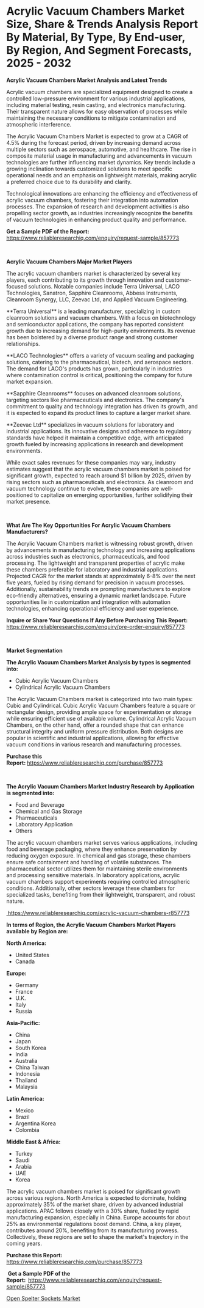 <p><h1>Acrylic Vacuum Chambers Market Size, Share & Trends Analysis Report By Material, By Type, By End-user, By Region, And Segment Forecasts, 2025 - 2032</h1></p><p><strong>Acrylic Vacuum Chambers Market Analysis and Latest Trends</strong></p>
<p><p>Acrylic vacuum chambers are specialized equipment designed to create a controlled low-pressure environment for various industrial applications, including material testing, resin casting, and electronics manufacturing. Their transparent nature allows for easy observation of processes while maintaining the necessary conditions to mitigate contamination and atmospheric interference.</p><p>The Acrylic Vacuum Chambers Market is expected to grow at a CAGR of 4.5% during the forecast period, driven by increasing demand across multiple sectors such as aerospace, automotive, and healthcare. The rise in composite material usage in manufacturing and advancements in vacuum technologies are further influencing market dynamics. Key trends include a growing inclination towards customized solutions to meet specific operational needs and an emphasis on lightweight materials, making acrylic a preferred choice due to its durability and clarity. </p><p>Technological innovations are enhancing the efficiency and effectiveness of acrylic vacuum chambers, fostering their integration into automation processes. The expansion of research and development activities is also propelling sector growth, as industries increasingly recognize the benefits of vacuum technologies in enhancing product quality and performance.</p></p>
<p><strong>Get a Sample PDF of the Report:&nbsp;</strong> <a href="https://www.reliableresearchiq.com/enquiry/request-sample/857773?utm_campaign=2299&utm_medium=2&utm_source=Github&utm_content=ia&utm_term=09042025&utm_id=acrylic-vacuum-chambers">https://www.reliableresearchiq.com/enquiry/request-sample/857773</a></p>
<p>&nbsp;</p>
<p><strong>Acrylic Vacuum Chambers Major Market Players</strong></p>
<p><p>The acrylic vacuum chambers market is characterized by several key players, each contributing to its growth through innovation and customer-focused solutions. Notable companies include Terra Universal, LACO Technologies, Sanatron, Sapphire Cleanrooms, Abbess Instruments, Cleanroom Synergy, LLC, Zeevac Ltd, and Applied Vacuum Engineering.</p><p>**Terra Universal** is a leading manufacturer, specializing in custom cleanroom solutions and vacuum chambers. With a focus on biotechnology and semiconductor applications, the company has reported consistent growth due to increasing demand for high-purity environments. Its revenue has been bolstered by a diverse product range and strong customer relationships.</p><p>**LACO Technologies** offers a variety of vacuum sealing and packaging solutions, catering to the pharmaceutical, biotech, and aerospace sectors. The demand for LACO's products has grown, particularly in industries where contamination control is critical, positioning the company for future market expansion.</p><p>**Sapphire Cleanrooms** focuses on advanced cleanroom solutions, targeting sectors like pharmaceuticals and electronics. The company's commitment to quality and technology integration has driven its growth, and it is expected to expand its product lines to capture a larger market share.</p><p>**Zeevac Ltd** specializes in vacuum solutions for laboratory and industrial applications. Its innovative designs and adherence to regulatory standards have helped it maintain a competitive edge, with anticipated growth fueled by increasing applications in research and development environments.</p><p>While exact sales revenues for these companies may vary, industry estimates suggest that the acrylic vacuum chambers market is poised for significant growth, expected to reach around $1 billion by 2025, driven by rising sectors such as pharmaceuticals and electronics. As cleanroom and vacuum technology continue to evolve, these companies are well-positioned to capitalize on emerging opportunities, further solidifying their market presence.</p></p>
<p>&nbsp;</p>
<p><strong>What Are The Key Opportunities For Acrylic Vacuum Chambers Manufacturers?</strong></p>
<p><p>The Acrylic Vacuum Chambers market is witnessing robust growth, driven by advancements in manufacturing technology and increasing applications across industries such as electronics, pharmaceuticals, and food processing. The lightweight and transparent properties of acrylic make these chambers preferable for laboratory and industrial applications. Projected CAGR for the market stands at approximately 6-8% over the next five years, fueled by rising demand for precision in vacuum processes. Additionally, sustainability trends are prompting manufacturers to explore eco-friendly alternatives, ensuring a dynamic market landscape. Future opportunities lie in customization and integration with automation technologies, enhancing operational efficiency and user experience.</p></p>
<p><strong>Inquire or Share Your Questions If Any Before Purchasing This Report:</strong> <a href="https://www.reliableresearchiq.com/enquiry/pre-order-enquiry/857773?utm_campaign=2299&utm_medium=2&utm_source=Github&utm_content=ia&utm_term=09042025&utm_id=acrylic-vacuum-chambers">https://www.reliableresearchiq.com/enquiry/pre-order-enquiry/857773</a></p>
<p>&nbsp;</p>
<p><strong>Market Segmentation</strong></p>
<p><strong>The Acrylic Vacuum Chambers Market Analysis by types is segmented into:</strong></p>
<p><ul><li>Cubic Acrylic Vacuum Chambers</li><li>Cylindrical Acrylic Vacuum Chambers</li></ul></p>
<p><p>The Acrylic Vacuum Chambers market is categorized into two main types: Cubic and Cylindrical. Cubic Acrylic Vacuum Chambers feature a square or rectangular design, providing ample space for experimentation or storage while ensuring efficient use of available volume. Cylindrical Acrylic Vacuum Chambers, on the other hand, offer a rounded shape that can enhance structural integrity and uniform pressure distribution. Both designs are popular in scientific and industrial applications, allowing for effective vacuum conditions in various research and manufacturing processes.</p></p>
<p><strong>Purchase this Report:&nbsp;</strong><a href="https://www.reliableresearchiq.com/purchase/857773?utm_campaign=2299&utm_medium=2&utm_source=Github&utm_content=ia&utm_term=09042025&utm_id=acrylic-vacuum-chambers">https://www.reliableresearchiq.com/purchase/857773</a></p>
<p>&nbsp;</p>
<p><strong>The Acrylic Vacuum Chambers Market Industry Research by Application is segmented into:</strong></p>
<p><ul><li>Food and Beverage</li><li>Chemical and Gas Storage</li><li>Pharmaceuticals</li><li>Laboratory Application</li><li>Others</li></ul></p>
<p><p>The acrylic vacuum chambers market serves various applications, including food and beverage packaging, where they enhance preservation by reducing oxygen exposure. In chemical and gas storage, these chambers ensure safe containment and handling of volatile substances. The pharmaceutical sector utilizes them for maintaining sterile environments and processing sensitive materials. In laboratory applications, acrylic vacuum chambers support experiments requiring controlled atmospheric conditions. Additionally, other sectors leverage these chambers for specialized tasks, benefiting from their lightweight, transparent, and robust nature.</p></p>
<p><a href="https://www.reliableresearchiq.com/acrylic-vacuum-chambers-r857773?utm_campaign=2299&utm_medium=2&utm_source=Github&utm_content=ia&utm_term=09042025&utm_id=acrylic-vacuum-chambers">&nbsp;https://www.reliableresearchiq.com/acrylic-vacuum-chambers-r857773</a></p>
<p><strong>In terms of Region, the Acrylic Vacuum Chambers Market Players available by Region are:</strong></p>
<p>
    <p> <strong> North America: </strong>
        <ul>
            <li>United States</li>
            <li>Canada</li>
        </ul>
        </p> 
    <p> <strong> Europe: </strong>
        <ul>
            <li>Germany</li>
            <li>France</li>
            <li>U.K.</li>
            <li>Italy</li>
            <li>Russia</li>
        </ul>
        </p> 
    <p> <strong> Asia-Pacific: </strong>
        <ul>
            <li>China</li>
            <li>Japan</li>
            <li>South Korea</li>
            <li>India</li>
            <li>Australia</li>
            <li>China Taiwan</li>
            <li>Indonesia</li>
            <li>Thailand</li>
            <li>Malaysia</li>
        </ul>
        </p> 
    <p> <strong> Latin America: </strong>
        <ul>
            <li>Mexico</li>
            <li>Brazil</li>
            <li>Argentina Korea</li>
            <li>Colombia</li>
        </ul>
        </p> 
    <p> <strong> Middle East & Africa: </strong>
        <ul>
            <li>Turkey</li>
            <li>Saudi</li>
            <li>Arabia</li>
            <li>UAE</li>
            <li>Korea</li>
        </ul>
    </p>
    </p>
<p><p>The acrylic vacuum chambers market is poised for significant growth across various regions. North America is expected to dominate, holding approximately 35% of the market share, driven by advanced industrial applications. APAC follows closely with a 30% share, fueled by rapid manufacturing expansion, especially in China. Europe accounts for about 25% as environmental regulations boost demand. China, a key player, contributes around 20%, benefiting from its manufacturing prowess. Collectively, these regions are set to shape the market's trajectory in the coming years.</p></p>
<p><strong>Purchase this Report: </strong><a href="https://www.reliableresearchiq.com/purchase/857773?utm_campaign=2299&utm_medium=2&utm_source=Github&utm_content=ia&utm_term=09042025&utm_id=acrylic-vacuum-chambers">https://www.reliableresearchiq.com/purchase/857773</a></p>
<p>&nbsp;<strong>Get a Sample PDF of the Report:&nbsp;&nbsp;</strong><a href="https://www.reliableresearchiq.com/enquiry/request-sample/857773?utm_campaign=2299&utm_medium=2&utm_source=Github&utm_content=ia&utm_term=09042025&utm_id=acrylic-vacuum-chambers">https://www.reliableresearchiq.com/enquiry/request-sample/857773</a></p>
<p><strong></strong></p>
<p><p><a href="https://github.com/dmitriyvo6rog/Market-Research-Report-List-1/blob/main/open-spelter-sockets-market.md?utm_campaign=2299&utm_medium=2&utm_source=Github&utm_content=ia&utm_term=09042025&utm_id=acrylic-vacuum-chambers">Open Spelter Sockets Market</a></p></p>